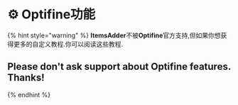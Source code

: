 # ⚙️ Optifine功能

{% hint style="warning" %}
**ItemsAdder**不被**Optifine**官方支持,但如果你想获得更多的自定义教程.你可以阅读这些教程.

## Please don't ask support about Optifine features. Thanks!
{% endhint %}

